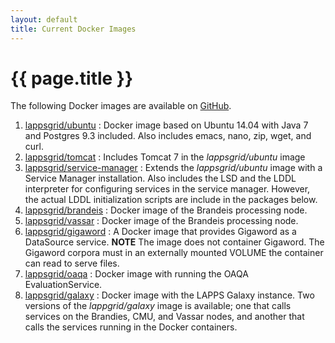 ```yaml
---
layout: default
title: Current Docker Images
---
```


# {{ page.title }}

The following Docker images are available on [GitHub](https://github.com/lappsgrid-incubator).


1. [lappsgrid/ubuntu](https://github.com/lappsgrid-incubator/docker-ubuntu) : Docker image based on Ubuntu 14.04 with Java 7 and Postgres 9.3 included. Also includes emacs, nano, zip, wget, and curl.  
1. [lappsgrid/tomcat](https://github.com/lappsgrid-incubator/docker-tomcat) : Includes Tomcat 7 in the *lappsgrid/ubuntu* image
1. [lappsgrid/service-manager](https://github.com/lappsgrid-incubator/docker-service-manager) : Extends the *lappsgrid/ubuntu* image with a Service Manager installation. Also includes the
LSD and the LDDL interpreter for configuring services in the service manager.  However, the
actual LDDL initialization scripts are include in the packages below.
1. [lappsgrid/brandeis](https://github.com/lappsgrid-incubator/docker-brandeis) : Docker image of the Brandeis processing node.
1. [lappsgrid/vassar](https://github.com/lappsgrid-incubator/docker-vassar) : Docker image of the Brandeis processing node.
1. [lappsgrid/gigaword](https://github.com/lappsgrid-incubator/docker-gigaword) : A Docker image that provides Gigaword as a DataSource service. **NOTE** The image does not
container Gigaword.  The Gigaword corpora must in an externally mounted VOLUME the container
can read to serve files.
1. [lappsgrid/oaqa](https://github.com/lappsgrid-incubator/docker-oaqa) : Docker image with running the OAQA EvaluationService.
1. [lappsgrid/galaxy](https://github.com/lappsgrid-incubator/docker-galaxy-lappsgrid) : Docker image with the LAPPS Galaxy instance.  Two versions of the *lappgrid/galaxy* image is
available; one that calls services on the Brandies, CMU, and Vassar nodes, and another that
calls the services running in the Docker containers.
